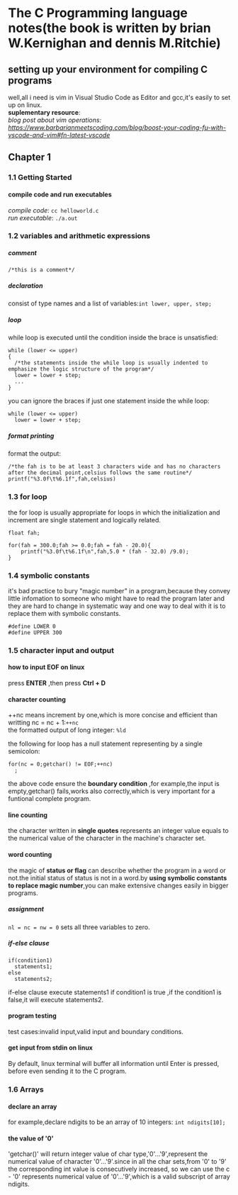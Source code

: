 # The C Programming language notes(the book is written by brian W.Kernighan and dennis M.Ritchie)
## setting up your environment for compiling C programs
well,all i need is vim in Visual Studio Code as Editor and gcc,it's easily to set up on linux.<br>
**suplementary resource**:<br>
*blog post about vim operations: https://www.barbarianmeetscoding.com/blog/boost-your-coding-fu-with-vscode-and-vim#fn-latest-vscode*
## Chapter 1<br>
### 1.1 Getting Started<br>
#### compile code and run executables<br>
*compile code*: `cc helloworld.c`<br>
*run executable*: `./a.out`<br>
### 1.2 variables and arithmetic expressions<br>
##### comment<br>
`/*this is a comment*/`
##### declaration<br>
consist of type names and a list of variables:`int lower, upper, step;`
##### loop
while loop is executed until the condition inside the brace is unsatisfied: <br>
```
while (lower <= upper)
{
  /*the statements inside the while loop is usually indented to emphasize the logic structure of the program*/
  lower = lower + step;
  ...
}
```
you can ignore the braces if just one statement inside the while loop:
```
while (lower <= upper)
  lower = lower + step;
```
##### format printing
format the output:<br>
```
/*the fah is to be at least 3 characters wide and has no characters after the decimal point,celsius follows the same routine*/
printf("%3.0f\t%6.1f",fah,celsius)
```
### 1.3 for loop
the for loop is usually appropriate for loops in which the initialization and increment are single statement and logically related.
```
float fah;

for(fah = 300.0;fah >= 0.0;fah = fah - 20.0){
    printf("%3.0f\t%6.1f\n",fah,5.0 * (fah - 32.0) /9.0);
}
```
### 1.4 symbolic constants
it's bad practice to bury "magic number" in a program,because they convey little infomation to someone who might have to read the program later and they are hard to change in systematic way and one way to deal with it is to replace them with symbolic constants.
```
#define LOWER 0
#define UPPER 300
```
### 1.5 character input and output<br>
#### how to input EOF on linux<br>
press **ENTER** ,then press **Ctrl + D**
#### character counting<br>
++nc means increment by one,which is more concise and efficient than writting nc = nc + 1:`++nc`<br>
the formatted output of long integer: `%ld`<br>

the following for loop has a null statement representing by a single semicolon:
```
for(nc = 0;getchar() != EOF;++nc)
  ;
```
the above code ensure the **boundary condition** ,for example,the input is empty,getchar() fails,works also correctly,which is very important for a funtional complete program.<br>
#### line counting
the character written in **single quotes** represents an integer value  equals to the numerical value of the character in the machine's character set.
#### word counting
the magic of **status or flag** can describe whether the program in a word or not.the initial status of status is not in a word.by **using symbolic constants to replace magic number**,you can make extensive changes easily in bigger programs.<br>
##### assignment
`nl = nc = nw = 0` sets all three variables to zero.
##### if-else clause
```
if(condition1)
  statements1;
else
  statements2;
```
if-else clause execute statements1 if condition1 is true ,if the condition1 is false,it will execute statements2.
#### program testing
test cases:invalid input,valid input and boundary conditions.
#### get input from stdin on linux
By default, linux terminal will buffer all information until Enter is pressed, before even sending it to the C program.

### 1.6 Arrays
#### declare an array
for example,declare ndigits to be an array of 10 integers:
`int ndigits[10];`
#### the value of '0'
'getchar()' will return integer value of char type,'0'...'9',represent the numerical value of character '0'...'9'.since in all the char sets,from '0' to '9' the corresponding  int value is consecutively  increased, so we can use the c - '0' represents numerical value of '0'...'9',which is a valid subscript of array ndigits.
